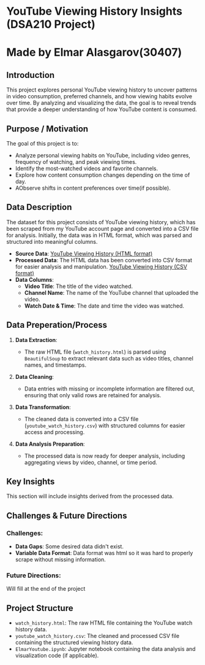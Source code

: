 # YouTube Viewing History Insights (DSA210 Project)
# Made by Elmar Alasgarov(30407)

## Introduction

This project explores personal YouTube viewing history to uncover patterns in video consumption, preferred channels, and how viewing habits evolve over time. By analyzing and visualizing the data, the goal is to reveal trends that provide a deeper understanding of how YouTube content is consumed.

## Purpose / Motivation

The goal of this project is to:
- Analyze personal viewing habits on YouTube, including video genres, frequency of watching, and peak viewing times.
- Identify the most-watched videos and favorite channels.
- Explore how content consumption changes depending on the time of day.
- AObserve shifts in content preferences over time(if possible).

## Data Description

The dataset for this project consists of YouTube viewing history, which has been scraped from my YouTube account page and converted into a CSV file for analysis. Initially, the data was in HTML format, which was parsed and structured into meaningful columns.

- **Source Data**: [YouTube Viewing History (HTML format)](https://https://github.com/ea004/Elmar-youtube/watch_history.html)
- **Processed Data**: The HTML data has been converted into CSV format for easier analysis and manipulation. [YouTube Viewing History (CSV format)](https://https://github.com/ea004/Elmar-youtube/youtube_watch_history.csv)
- **Data Columns**:
  - **Video Title**: The title of the video watched.
  - **Channel Name**: The name of the YouTube channel that uploaded the video.
  - **Watch Date & Time**: The date and time the video was watched.

## Data Preperation/Process

1. **Data Extraction**: 
   - The raw HTML file (`watch_history.html`) is parsed using `BeautifulSoup` to extract relevant data such as video titles, channel names, and timestamps.
   
2. **Data Cleaning**:
   - Data entries with missing or incomplete information are filtered out, ensuring that only valid rows are retained for analysis.

3. **Data Transformation**:
   - The cleaned data is converted into a CSV file (`youtube_watch_history.csv`) with structured columns for easier access and processing.

4. **Data Analysis Preparation**:
   - The processed data is now ready for deeper analysis, including aggregating views by video, channel, or time period.

## Key Insights
This section will include insights derived from the processed data.

## Challenges & Future Directions

### Challenges:
- **Data Gaps**: Some desired data didn't exist.
- **Variable Data Format**: Data format was html so it was hard to properly scrape without missing information.

### Future Directions:
Will fill at the end of the project

## Project Structure

- `watch_history.html`: The raw HTML file containing the YouTube watch history data.
- `youtube_watch_history.csv`: The cleaned and processed CSV file containing the structured viewing history data.
- `ElmarYoutube.ipynb`: Jupyter notebook containing the data analysis and visualization code (if applicable).
